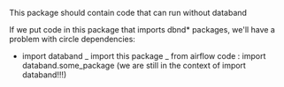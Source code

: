 This package should contain code that can run without databand

If we put code in this package that imports dbnd\* packages, we'll have a problem with circle dependencies:

-   import databand
    _ import this package
    _ from airflow code : import databand.some_package (we are still in the context of import databand!!!)
